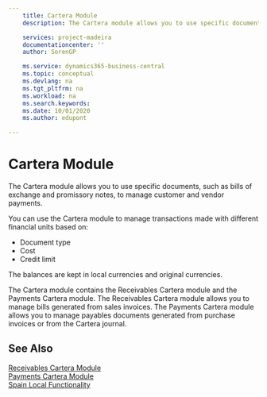 ```yaml
---
    title: Cartera Module
    description: The Cartera module allows you to use specific documents, such as bills of exchange and promissory notes, to manage customer and vendor payments.

    services: project-madeira 
    documentationcenter: ''
    author: SorenGP

    ms.service: dynamics365-business-central
    ms.topic: conceptual
    ms.devlang: na
    ms.tgt_pltfrm: na
    ms.workload: na
    ms.search.keywords:
    ms.date: 10/01/2020
    ms.author: edupont

---
```

# Cartera Module
The Cartera module allows you to use specific documents, such as bills of exchange and promissory notes, to manage customer and vendor payments.  

You can use the Cartera module to manage transactions made with different financial units based on:  

- Document type  
- Cost  
- Credit limit  

The balances are kept in local currencies and original currencies.  

The Cartera module contains the Receivables Cartera module and the Payments Cartera module. The Receivables Cartera module allows you to manage bills generated from sales invoices. The Payments Cartera module allows you to manage payables documents generated from purchase invoices or from the Cartera journal.  

## See Also  
 [Receivables Cartera Module](receivables-cartera-module.md)   
 [Payments Cartera Module](payments-cartera-module.md)   
 [Spain Local Functionality](spain-local-functionality.md)
